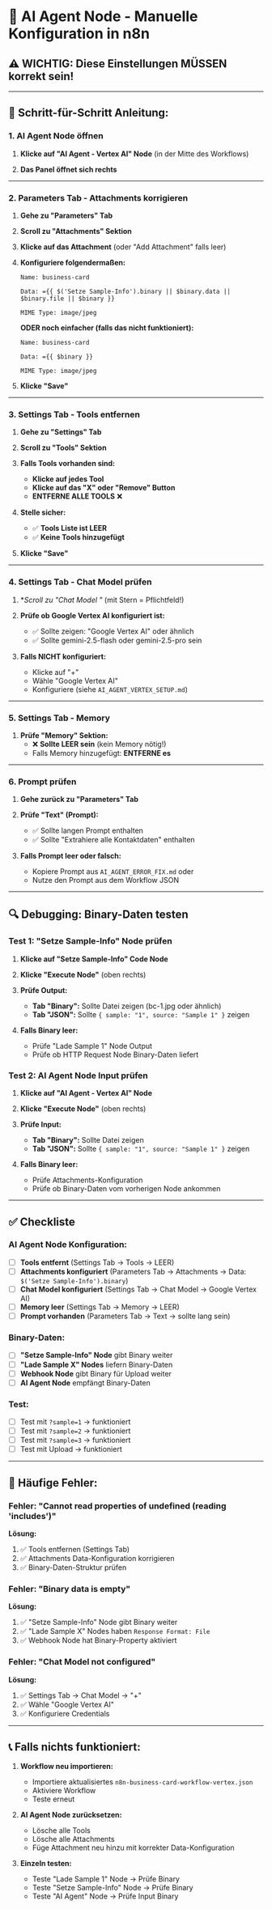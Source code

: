 # 🔧 AI Agent Node - Manuelle Konfiguration in n8n

## ⚠️ WICHTIG: Diese Einstellungen MÜSSEN korrekt sein!

---

## 📝 Schritt-für-Schritt Anleitung:

### 1. AI Agent Node öffnen

1. **Klicke auf "AI Agent - Vertex AI" Node** (in der Mitte des Workflows)

2. **Das Panel öffnet sich rechts**

---

### 2. Parameters Tab - Attachments korrigieren

1. **Gehe zu "Parameters" Tab**

2. **Scroll zu "Attachments" Sektion**

3. **Klicke auf das Attachment** (oder "Add Attachment" falls leer)

4. **Konfiguriere folgendermaßen:**

   ```
   Name: business-card
   
   Data: ={{ $('Setze Sample-Info').binary || $binary.data || $binary.file || $binary }}
   
   MIME Type: image/jpeg
   ```

   **ODER noch einfacher (falls das nicht funktioniert):**

   ```
   Name: business-card
   
   Data: ={{ $binary }}
   
   MIME Type: image/jpeg
   ```

5. **Klicke "Save"**

---

### 3. Settings Tab - Tools entfernen

1. **Gehe zu "Settings" Tab**

2. **Scroll zu "Tools" Sektion**

3. **Falls Tools vorhanden sind:**
   - **Klicke auf jedes Tool**
   - **Klicke auf das "X" oder "Remove" Button**
   - **ENTFERNE ALLE TOOLS** ❌

4. **Stelle sicher:**
   - ✅ **Tools Liste ist LEER**
   - ✅ **Keine Tools hinzugefügt**

5. **Klicke "Save"**

---

### 4. Settings Tab - Chat Model prüfen

1. **Scroll zu "Chat Model *"** (mit Stern = Pflichtfeld!)

2. **Prüfe ob Google Vertex AI konfiguriert ist:**
   - ✅ Sollte zeigen: "Google Vertex AI" oder ähnlich
   - ✅ Sollte gemini-2.5-flash oder gemini-2.5-pro sein

3. **Falls NICHT konfiguriert:**
   - Klicke auf "+"
   - Wähle "Google Vertex AI"
   - Konfiguriere (siehe `AI_AGENT_VERTEX_SETUP.md`)

---

### 5. Settings Tab - Memory

1. **Prüfe "Memory" Sektion:**
   - ❌ **Sollte LEER sein** (kein Memory nötig!)
   - Falls Memory hinzugefügt: **ENTFERNE es**

---

### 6. Prompt prüfen

1. **Gehe zurück zu "Parameters" Tab**

2. **Prüfe "Text" (Prompt):**
   - ✅ Sollte langen Prompt enthalten
   - ✅ Sollte "Extrahiere alle Kontaktdaten" enthalten

3. **Falls Prompt leer oder falsch:**
   - Kopiere Prompt aus `AI_AGENT_ERROR_FIX.md` oder
   - Nutze den Prompt aus dem Workflow JSON

---

## 🔍 Debugging: Binary-Daten testen

### Test 1: "Setze Sample-Info" Node prüfen

1. **Klicke auf "Setze Sample-Info" Code Node**

2. **Klicke "Execute Node"** (oben rechts)

3. **Prüfe Output:**
   - **Tab "Binary":** Sollte Datei zeigen (bc-1.jpg oder ähnlich)
   - **Tab "JSON":** Sollte `{ sample: "1", source: "Sample 1" }` zeigen

4. **Falls Binary leer:**
   - Prüfe "Lade Sample 1" Node Output
   - Prüfe ob HTTP Request Node Binary-Daten liefert

### Test 2: AI Agent Node Input prüfen

1. **Klicke auf "AI Agent - Vertex AI" Node**

2. **Klicke "Execute Node"** (oben rechts)

3. **Prüfe Input:**
   - **Tab "Binary":** Sollte Datei zeigen
   - **Tab "JSON":** Sollte `{ sample: "1", source: "Sample 1" }` zeigen

4. **Falls Binary leer:**
   - Prüfe Attachments-Konfiguration
   - Prüfe ob Binary-Daten vom vorherigen Node ankommen

---

## ✅ Checkliste

### AI Agent Node Konfiguration:
- [ ] **Tools entfernt** (Settings Tab → Tools → LEER)
- [ ] **Attachments konfiguriert** (Parameters Tab → Attachments → Data: `$('Setze Sample-Info').binary`)
- [ ] **Chat Model konfiguriert** (Settings Tab → Chat Model → Google Vertex AI)
- [ ] **Memory leer** (Settings Tab → Memory → LEER)
- [ ] **Prompt vorhanden** (Parameters Tab → Text → sollte lang sein)

### Binary-Daten:
- [ ] **"Setze Sample-Info" Node** gibt Binary weiter
- [ ] **"Lade Sample X" Nodes** liefern Binary-Daten
- [ ] **Webhook Node** gibt Binary für Upload weiter
- [ ] **AI Agent Node** empfängt Binary-Daten

### Test:
- [ ] Test mit `?sample=1` → funktioniert
- [ ] Test mit `?sample=2` → funktioniert
- [ ] Test mit `?sample=3` → funktioniert
- [ ] Test mit Upload → funktioniert

---

## 🚨 Häufige Fehler:

### Fehler: "Cannot read properties of undefined (reading 'includes')"

**Lösung:**
1. ✅ Tools entfernen (Settings Tab)
2. ✅ Attachments Data-Konfiguration korrigieren
3. ✅ Binary-Daten-Struktur prüfen

### Fehler: "Binary data is empty"

**Lösung:**
1. ✅ "Setze Sample-Info" Node gibt Binary weiter
2. ✅ "Lade Sample X" Nodes haben `Response Format: File`
3. ✅ Webhook Node hat Binary-Property aktiviert

### Fehler: "Chat Model not configured"

**Lösung:**
1. ✅ Settings Tab → Chat Model → "+"
2. ✅ Wähle "Google Vertex AI"
3. ✅ Konfiguriere Credentials

---

## 📞 Falls nichts funktioniert:

1. **Workflow neu importieren:**
   - Importiere aktualisiertes `n8n-business-card-workflow-vertex.json`
   - Aktiviere Workflow
   - Teste erneut

2. **AI Agent Node zurücksetzen:**
   - Lösche alle Tools
   - Lösche alle Attachments
   - Füge Attachment neu hinzu mit korrekter Data-Konfiguration

3. **Einzeln testen:**
   - Teste "Lade Sample 1" Node → Prüfe Binary
   - Teste "Setze Sample-Info" Node → Prüfe Binary
   - Teste "AI Agent" Node → Prüfe Input Binary

